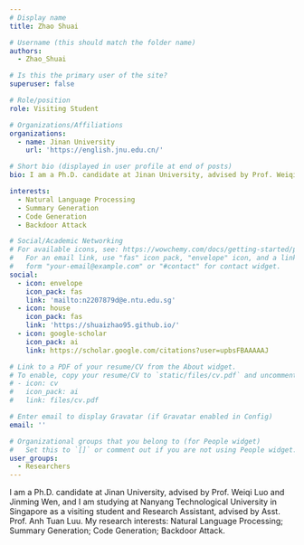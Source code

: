 ```yaml
---
# Display name
title: Zhao Shuai

# Username (this should match the folder name)
authors:
  - Zhao_Shuai

# Is this the primary user of the site?
superuser: false

# Role/position
role: Visiting Student

# Organizations/Affiliations
organizations:
  - name: Jinan University
    url: 'https://english.jnu.edu.cn/'

# Short bio (displayed in user profile at end of posts)
bio: I am a Ph.D. candidate at Jinan University, advised by Prof. Weiqi Luo and Jinming Wen.

interests:
  - Natural Language Processing
  - Summary Generation
  - Code Generation
  - Backdoor Attack

# Social/Academic Networking
# For available icons, see: https://wowchemy.com/docs/getting-started/page-builder/#icons
#   For an email link, use "fas" icon pack, "envelope" icon, and a link in the
#   form "your-email@example.com" or "#contact" for contact widget.
social:
  - icon: envelope
    icon_pack: fas
    link: 'mailto:n2207879d@e.ntu.edu.sg'
  - icon: house
    icon_pack: fas
    link: 'https://shuaizhao95.github.io/'
  - icon: google-scholar
    icon_pack: ai
    link: https://scholar.google.com/citations?user=upbsFBAAAAAJ

# Link to a PDF of your resume/CV from the About widget.
# To enable, copy your resume/CV to `static/files/cv.pdf` and uncomment the lines below.
# - icon: cv
#   icon_pack: ai
#   link: files/cv.pdf

# Enter email to display Gravatar (if Gravatar enabled in Config)
email: ''

# Organizational groups that you belong to (for People widget)
#   Set this to `[]` or comment out if you are not using People widget.
user_groups:
  - Researchers
---
```


I am a Ph.D. candidate at Jinan University, advised by Prof. Weiqi Luo and Jinming Wen, and I am studying at Nanyang Technological University in Singapore as a visiting student and Research Assistant, advised by Asst. Prof. Anh Tuan Luu. My research interests: Natural Language Processing; Summary Generation; Code Generation; Backdoor Attack.
